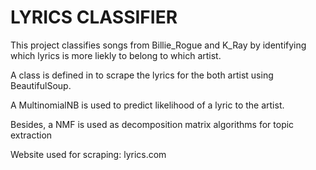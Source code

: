 # LYRICS CLASSIFIER

This project classifies songs from Billie_Rogue and K_Ray by identifying which lyrics is more liekly to belong to which artist.

A class is defined in to scrape the lyrics for the both artist using BeautifulSoup.

A MultinomialNB is used to predict likelihood of a lyric to the artist.

Besides, a NMF is used as decomposition matrix algorithms for topic extraction

Website used for scraping: lyrics.com
